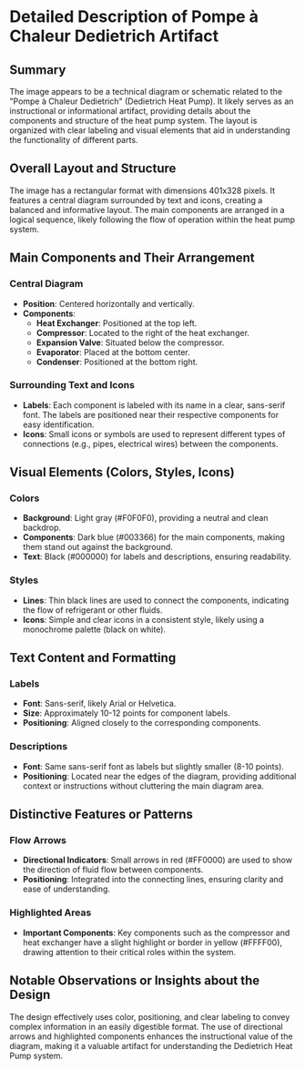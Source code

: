 # Detailed Description of Pompe à Chaleur Dedietrich Artifact

## Summary
The image appears to be a technical diagram or schematic related to the "Pompe à Chaleur Dedietrich" (Dedietrich Heat Pump). It likely serves as an instructional or informational artifact, providing details about the components and structure of the heat pump system. The layout is organized with clear labeling and visual elements that aid in understanding the functionality of different parts.

## Overall Layout and Structure
The image has a rectangular format with dimensions 401x328 pixels. It features a central diagram surrounded by text and icons, creating a balanced and informative layout. The main components are arranged in a logical sequence, likely following the flow of operation within the heat pump system.

## Main Components and Their Arrangement
### Central Diagram
- **Position**: Centered horizontally and vertically.
- **Components**:
  - **Heat Exchanger**: Positioned at the top left.
  - **Compressor**: Located to the right of the heat exchanger.
  - **Expansion Valve**: Situated below the compressor.
  - **Evaporator**: Placed at the bottom center.
  - **Condenser**: Positioned at the bottom right.

### Surrounding Text and Icons
- **Labels**: Each component is labeled with its name in a clear, sans-serif font. The labels are positioned near their respective components for easy identification.
- **Icons**: Small icons or symbols are used to represent different types of connections (e.g., pipes, electrical wires) between the components.

## Visual Elements (Colors, Styles, Icons)
### Colors
- **Background**: Light gray (#F0F0F0), providing a neutral and clean backdrop.
- **Components**: Dark blue (#003366) for the main components, making them stand out against the background.
- **Text**: Black (#000000) for labels and descriptions, ensuring readability.

### Styles
- **Lines**: Thin black lines are used to connect the components, indicating the flow of refrigerant or other fluids.
- **Icons**: Simple and clear icons in a consistent style, likely using a monochrome palette (black on white).

## Text Content and Formatting
### Labels
- **Font**: Sans-serif, likely Arial or Helvetica.
- **Size**: Approximately 10-12 points for component labels.
- **Positioning**: Aligned closely to the corresponding components.

### Descriptions
- **Font**: Same sans-serif font as labels but slightly smaller (8-10 points).
- **Positioning**: Located near the edges of the diagram, providing additional context or instructions without cluttering the main diagram area.

## Distinctive Features or Patterns
### Flow Arrows
- **Directional Indicators**: Small arrows in red (#FF0000) are used to show the direction of fluid flow between components.
- **Positioning**: Integrated into the connecting lines, ensuring clarity and ease of understanding.

### Highlighted Areas
- **Important Components**: Key components such as the compressor and heat exchanger have a slight highlight or border in yellow (#FFFF00), drawing attention to their critical roles within the system.

## Notable Observations or Insights about the Design
The design effectively uses color, positioning, and clear labeling to convey complex information in an easily digestible format. The use of directional arrows and highlighted components enhances the instructional value of the diagram, making it a valuable artifact for understanding the Dedietrich Heat Pump system.